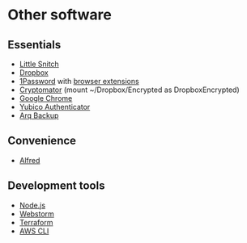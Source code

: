 # Other software

## Essentials

* [Little Snitch](little-snitch.md)
* [Dropbox](https://www.dropbox.com/)
* [1Password](https://1password.com/downloads/mac/) with [browser extensions](https://support.1password.com/explore/extension/)
* [Cryptomator](https://cryptomator.org/downloads/#macDownload) (mount ~/Dropbox/Encrypted as DropboxEncrypted)
* [Google Chrome](chrome.md)
* [Yubico Authenticator](https://developers.yubico.com/yubioath-desktop/Releases/)
* [Arq Backup](https://www.arqbackup.com/download/)

## Convenience

* [Alfred](https://www.alfredapp.com/)


## Development tools

* [Node.js](https://nodejs.org/en/download/current/)
* [Webstorm](https://www.jetbrains.com/webstorm/)
* [Terraform](https://www.terraform.io/downloads.html)
* [AWS CLI](https://docs.aws.amazon.com/cli/latest/userguide/install-macos.html)

